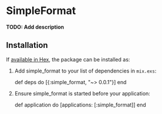 # SimpleFormat

**TODO: Add description**

## Installation

If [available in Hex](https://hex.pm/docs/publish), the package can be installed as:

  1. Add simple_format to your list of dependencies in `mix.exs`:

        def deps do
          [{:simple_format, "~> 0.0.1"}]
        end

  2. Ensure simple_format is started before your application:

        def application do
          [applications: [:simple_format]]
        end
